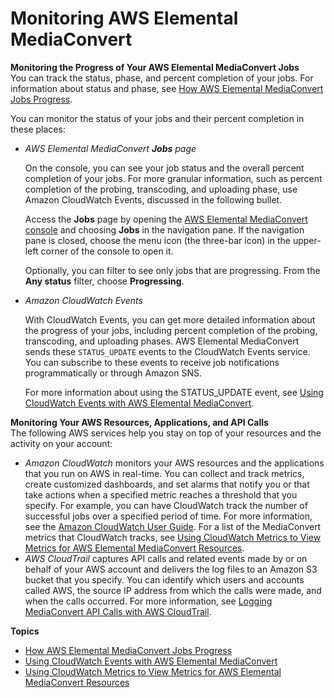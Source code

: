 # Monitoring AWS Elemental MediaConvert<a name="monitoring-overview"></a>

**Monitoring the Progress of Your AWS Elemental MediaConvert Jobs**  
You can track the status, phase, and percent completion of your jobs\. For information about status and phase, see [How AWS Elemental MediaConvert Jobs Progress](how-mediaconvert-jobs-progress.md)\.

You can monitor the status of your jobs and their percent completion in these places:
+ *AWS Elemental MediaConvert **Jobs** page*

  On the console, you can see your job status and the overall percent completion of your jobs\. For more granular information, such as percent completion of the probing, transcoding, and uploading phase, use Amazon CloudWatch Events, discussed in the following bullet\.

  Access the **Jobs** page by opening the [AWS Elemental MediaConvert console](https://console.aws.amazon.com/mediaconvert/) and choosing **Jobs** in the navigation pane\. If the navigation pane is closed, choose the menu icon \(the three\-bar icon\) in the upper\-left corner of the console to open it\.

  Optionally, you can filter to see only jobs that are progressing\. From the **Any status** filter, choose **Progressing**\.
+ *Amazon CloudWatch Events* 

  With CloudWatch Events, you can get more detailed information about the progress of your jobs, including percent completion of the probing, transcoding, and uploading phases\. AWS Elemental MediaConvert sends these `STATUS_UPDATE` events to the CloudWatch Events service\. You can subscribe to these events to receive job notifications programmatically or through Amazon SNS\.

  For more information about using the STATUS\_UPDATE event, see [Using CloudWatch Events with AWS Elemental MediaConvert](cloudwatch_events.md)\.

**Monitoring Your AWS Resources, Applications, and API Calls**  
The following AWS services help you stay on top of your resources and the activity on your account:
+ *Amazon CloudWatch* monitors your AWS resources and the applications that you run on AWS in real\-time\. You can collect and track metrics, create customized dashboards, and set alarms that notify you or that take actions when a specified metric reaches a threshold that you specify\. For example, you can have CloudWatch track the number of successful jobs over a specified period of time\. For more information, see the [Amazon CloudWatch User Guide](https://docs.aws.amazon.com/AmazonCloudWatch/latest/monitoring/)\. For a list of the MediaConvert metrics that CloudWatch tracks, see [Using CloudWatch Metrics to View Metrics for AWS Elemental MediaConvert Resources](MediaConvert-metrics.md)\.
+ *AWS CloudTrail* captures API calls and related events made by or on behalf of your AWS account and delivers the log files to an Amazon S3 bucket that you specify\. You can identify which users and accounts called AWS, the source IP address from which the calls were made, and when the calls occurred\. For more information, see [Logging MediaConvert API Calls with AWS CloudTrail](logging-using-cloudtrail.md)\.

**Topics**
+ [How AWS Elemental MediaConvert Jobs Progress](how-mediaconvert-jobs-progress.md)
+ [Using CloudWatch Events with AWS Elemental MediaConvert](cloudwatch_events.md)
+ [Using CloudWatch Metrics to View Metrics for AWS Elemental MediaConvert Resources](MediaConvert-metrics.md)
